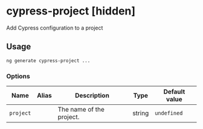 # cypress-project [hidden]

Add Cypress configuration to a project

## Usage

```bash
ng generate cypress-project ...

```

### Options

| Name      | Alias | Description              | Type   | Default value |
| --------- | ----- | ------------------------ | ------ | ------------- |
| `project` |       | The name of the project. | string | `undefined`   |
